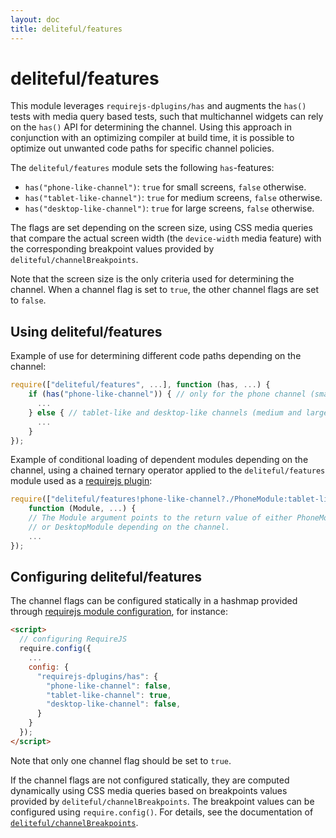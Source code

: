 ```yaml
---
layout: doc
title: deliteful/features
---
```


# deliteful/features

This module leverages `requirejs-dplugins/has` and augments the `has()` tests with
media query based tests, such that multichannel widgets can rely on the `has()` API
for determining the channel.
Using this approach in conjunction with an optimizing compiler at build time, it is possible
to optimize out unwanted code paths for specific channel policies.

The `deliteful/features` module sets the following `has`-features:

* `has("phone-like-channel")`: `true` for small screens, `false` otherwise.
* `has("tablet-like-channel")`: `true` for medium screens, `false` otherwise.
* `has("desktop-like-channel")`: `true` for large screens, `false` otherwise.

The flags are set depending on the screen size, using CSS media queries that compare the actual
screen width (the `device-width` media feature) with the corresponding breakpoint values
provided by `deliteful/channelBreakpoints`.

Note that the screen size is the only criteria used for determining the channel. When a
channel flag is set to `true`, the other channel flags are set to `false`.

## Using deliteful/features

Example of use for determining different code paths depending on the channel:

```js
require(["deliteful/features", ...], function (has, ...) {
	if (has("phone-like-channel")) { // only for the phone channel (small screen)
	  ...
	} else { // tablet-like and desktop-like channels (medium and large screens)
	  ...
	}
});
```

Example of conditional loading of dependent modules depending on the channel,
using a chained ternary operator applied to the `deliteful/features` module used as
a [requirejs plugin](http://requirejs.org/docs/plugins.html):

```js
require(["deliteful/features!phone-like-channel?./PhoneModule:tablet-like-channel?./TabletModule:./DesktopModule", ...],
	function (Module, ...) {
	// The Module argument points to the return value of either PhoneModule, TabletModule,
	// or DesktopModule depending on the channel.
	...
});
```


## Configuring deliteful/features

The channel flags can be configured statically in a hashmap provided through
[requirejs module configuration](http://requirejs.org/docs/api.html#config-moduleconfig),
for instance:

```html
<script>
  // configuring RequireJS
  require.config({
    ...
    config: {
      "requirejs-dplugins/has": {
        "phone-like-channel": false,
        "tablet-like-channel": true,
        "desktop-like-channel": false,
      }
    }
  });
</script>
```
Note that only one channel flag should be set to `true`.

If the channel flags are not configured statically, they are computed dynamically using
CSS media queries based on breakpoints values provided by `deliteful/channelBreakpoints`.
The breakpoint values can be configured using `require.config()`.
For details, see the documentation of [`deliteful/channelBreakpoints`](./channelBreakpoints.html).

